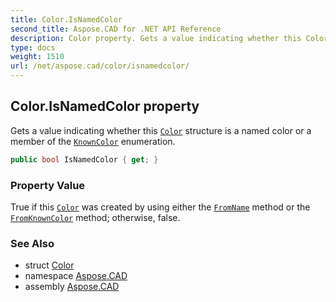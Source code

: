 ```yaml
---
title: Color.IsNamedColor
second_title: Aspose.CAD for .NET API Reference
description: Color property. Gets a value indicating whether this Color structure is a named color or a member of the KnownColor enumeration
type: docs
weight: 1510
url: /net/aspose.cad/color/isnamedcolor/
---
```

## Color.IsNamedColor property

Gets a value indicating whether this [`Color`](../) structure is a named color or a member of the [`KnownColor`](../../knowncolor/) enumeration.

```csharp
public bool IsNamedColor { get; }
```

### Property Value

True if this [`Color`](../) was created by using either the [`FromName`](../fromname/) method or the [`FromKnownColor`](../fromknowncolor/) method; otherwise, false.

### See Also

* struct [Color](../)
* namespace [Aspose.CAD](../../color/)
* assembly [Aspose.CAD](../../../)


